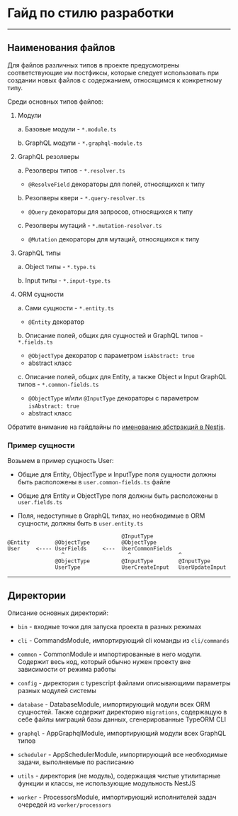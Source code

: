# Гайд по стилю разработки

---

## Наименования файлов

Для файлов различных типов в проекте предусмотрены соответствующие им постфиксы, которые следует использовать при создании новых файлов с содержанием, относящимся к конкретному типу.

Среди основных типов файлов:

1. Модули
   
    a. Базовые модули - `*.module.ts`
    
    b. GraphQL модули - `*.graphql-module.ts`
   
2. GraphQL резолверы
   
   a. Резолверы типов - `*.resolver.ts`
   
      * `@ResolveField` декораторы для полей, относящихся к типу
   
   b. Резолверы квери - `*.query-resolver.ts`

      * `@Query` декораторы для запросов, относящихся к типу

   с. Резолверы мутаций - `*.mutation-resolver.ts`

      * `@Mutation` декораторы для мутаций, относящихся к типу
   
3. GraphQL типы

   a. Object типы - `*.type.ts`

   b. Input типы - `*.input-type.ts`

4. ORM сущности

   a. Сами сущности - `*.entity.ts`

      * `@Entity` декоратор

   b. Описание полей, общих для сущностей и GraphQL типов - `*.fields.ts`
      
      * `@ObjectType` декоратор с параметром `isAbstract: true`
      * abstract класс

   с. Описание полей, общих для Entity, а также Object и Input GraphQL типов - `*.common-fields.ts`

      * `@ObjectType` и/или `@InputType` декораторы с параметром `isAbstract: true`
      * abstract класс

Обратите внимание на гайдлайны по [именованию абстракций в Nestjs](https://gitlab.com/proscom/guide/-/blob/master/nestjs/naming.md).   

### Пример сущности

Возьмем в пример сущность User:

   * Общие для Entity, ObjectType и InputType поля сущности должны быть расположены в `user.common-fields.ts` файле

   * Общие для Entity и ObjectType поля должны быть расположены в `user.fields.ts`

   * Поля, недоступные в GraphQL типах, но необходимые в ORM сущности, должны быть в `user.entity.ts`

```
                                    @InputType
@Entity        @ObjectType          @ObjectType
User     <---- UserFields     <---  UserCommonFields
                 ^                    ^               ^
               @ObjectType          @InputType        @InputType
               UserType             UserCreateInput   UserUpdateInput
```

---

## Директории

Описание основных директорий:

- `bin` - входные точки для запуска проекта в разных режимах

- `cli` - CommandsModule, импортирующий cli команды из `cli/commands`

- `common` - CommonModule и импортированные в него модули. Содержит весь код, который обычно нужен проекту вне зависимости от режима работы

- `config` - директория с typescript файлами описывающими параметры разных модулей системы

- `database` - DatabaseModule, импортирующий модули всех ORM сущностей. Также содержит директорию `migrations`, содержащую в себе файлы миграций базы данных, сгенерированные TypeORM CLI

- `graphql` - AppGraphqlModule, импортирующий модули всех GraphQL типов

- `scheduler` - AppSchedulerModule, импортирующий все необходимые задачи, выполняемые по расписанию

- `utils` - директория (не модуль), содержащая чистые утилитарные функции и классы, не использующие модульность NestJS

- `worker` - ProcessorsModule, импортирующий исполнителей задач очередей из `worker/processors`
